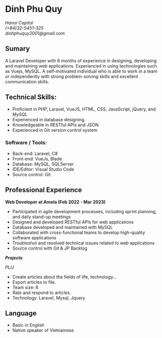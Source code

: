 # Dinh Phu Quy
_Hanoi Capital_  
_(+84)32-5451-325_  
_dinhphuquy2001@gmail.com_

## Sumary
A Laravel Developer with 6 months of experience in designing, developing and maintaining web applications. Experienced in using technologies such as Vuejs, MySQL. A self-motivated individual who is able to work in a team or independently with strong problem-solving skills and excellent communication skills.

## Technical Skills:
- Proficient in PHP, Laravel, VueJS, HTML, CSS, JavaScript, jQuery, and MySQL
- Experienced in database designing.
- Knowledgeable in RESTful APIs and JSON
- Experienced in  Git version control system

### Software / Tools:
- Back-end: Laravel, C#
- Front-end: VueJs, Blade
- Database: MySQL, SQLServer
- IDE/Editor: Visual Studio Code
- Source control: Git

## Professional Experience
__Web Developer at Amela (Feb 2022 - Mar 2023)__
- Participated in agile development processes, including sprint planning, and daily stand-up meetings
- Designed and developed RESTful APIs for web applications
- Database developed and maintained with MySQL
- Collaborated with cross-functional teams to develop high-quality software applications
- Troubleshot and resolved technical issues related to web applications
- Source control with Git &  JP Backlog

___Projects___

_PLIJ_
- Create articles about the fields of life, technology...
- Export articles to file.
- Team size: 6
- Rate and respond to articles.
- Technology: Laravel, Mysql,  Jquery

## Language
- Basic in English
- Native speaker of Vietnamese